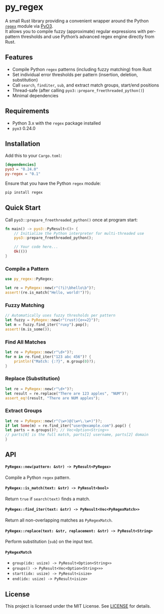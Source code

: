 # py_regex

A small Rust library providing a convenient wrapper around the Python [`regex`](https://pypi.org/project/regex/) module
via [PyO3](https://pyo3.rs).  
It allows you to compile fuzzy (approximate) regular expressions with per-pattern thresholds and use Python’s advanced
regex engine directly from Rust.

## Features

- Compile Python `regex` patterns (including fuzzy matching) from Rust
- Set individual error thresholds per pattern (insertion, deletion, substitution)
- Call `search`, `finditer`, `sub`, and extract match groups, start/end positions
- Thread-safe (after calling `pyo3::prepare_freethreaded_python()`)
- Minimal dependencies

## Requirements

- Python 3.x with the `regex` package installed
- `pyo3` 0.24.0

## Installation

Add this to your `Cargo.toml`:

```toml
[dependencies]
pyo3 = "0.24.0"
py-regex = "0.1"
```

Ensure that you have the Python `regex` module:

```bash
pip install regex
```

## Quick Start

Call `pyo3::prepare_freethreaded_python()` once at program start:

```rust
fn main() -> pyo3::PyResult<()> {
    // Initialize the Python interpreter for multi-threaded use
    pyo3::prepare_freethreaded_python();

    // Your code here...
    Ok(())
}
```

### Compile a Pattern

```rust
use py_regex::PyRegex;

let re = PyRegex::new(r"(?i)\bhello\b")?;
assert!(re.is_match("Hello, world!")?);
```

### Fuzzy Matching

```rust
// Automatically uses fuzzy thresholds per pattern
let fuzzy = PyRegex::new(r"(rust){e<=2}")?;
let m = fuzzy.find_iter("ruxy").pop();
assert!(m.is_some());
```

### Find All Matches

```rust
let re = PyRegex::new(r"\d+")?;
for m in re.find_iter("123 abc 456")? {
    println!("Match: {:?}", m.group(0)?);
}
```

### Replace (Substitution)

```rust
let re = PyRegex::new(r"\d+")?;
let result = re.replace("There are 123 apples", "NUM")?;
assert_eq!(result, "There are NUM apples");
```

### Extract Groups

```rust
let re = PyRegex::new(r"(\w+)@(\w+\.\w+)")?;
if let Some(m) = re.find_iter("user@example.com").pop() {
let parts = m.groups()?; // Vec<Option<String>>
// parts[0] is the full match, parts[1] username, parts[2] domain
}
```

## API

#### `PyRegex::new(pattern: &str) -> PyResult<PyRegex>`

Compile a Python `regex` pattern.

#### `PyRegex::is_match(text: &str) -> PyResult<bool>`

Return `true` if `search(text)` finds a match.

#### `PyRegex::find_iter(text: &str) -> PyResult<Vec<PyRegexMatch>>`

Return all non-overlapping matches as `PyRegexMatch`.

#### `PyRegex::replace(text: &str, replacement: &str) -> PyResult<String>`

Perform substitution (`sub`) on the input text.

#### `PyRegexMatch`

- `group(idx: usize) -> PyResult<Option<String>>`
- `groups() -> PyResult<Vec<Option<String>>>`
- `start(idx: usize) -> PyResult<isize>`
- `end(idx: usize) -> PyResult<isize>`

## License

This project is licensed under the MIT License. See [LICENSE](LICENSE) for details.
